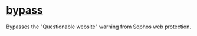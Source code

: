 # [bypass](http://bjohn465.github.io/bypass)

Bypasses the "Questionable website" warning from Sophos web protection.
